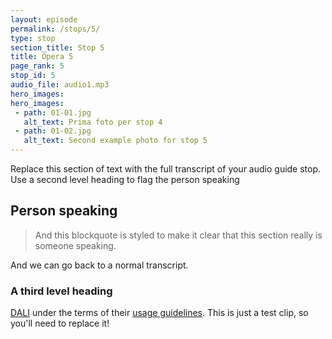 ```yaml
---
layout: episode
permalink: /stops/5/
type: stop
section_title: Stop 5
title: Opera 5
page_rank: 5
stop_id: 5
audio_file: audio1.mp3
hero_images:
hero_images:
 - path: 01-01.jpg
   alt_text: Prima foto per stop 4
 - path: 01-02.jpg
   alt_text: Second example photo for stop 5
---
```


Replace this section of text with the full transcript of your audio guide stop. Use a second level heading to flag the person speaking

## Person speaking

> And this blockquote is styled to make it clear that this section really is someone speaking.

And we can go back to a normal transcript.

### A third level heading

[DALI](http://www.dali.com) under the terms of their [usage guidelines](http://www.dali.com). This is just a test clip, so you'll need to replace it!
